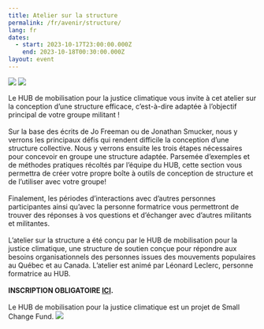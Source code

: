 ```yaml
---
title: Atelier sur la structure
permalink: /fr/avenir/structure/
lang: fr
dates:
  - start: 2023-10-17T23:00:00.000Z
    end: 2023-10-18T00:30:00.000Z
layout: event
---
```

![](/media/atelier_sur_la_structure_-_bannie_re_zoom_mailchimp_site_internet_option_b_2_2_.png)
![](/media/atelier_sur_la_structure_-_bannie_re_zoom_mailchimp_site_internet_option_b_1_2_.png)

Le HUB de mobilisation pour la justice climatique vous invite à cet atelier sur la conception d’une structure efficace, c’est-à-dire adaptée à l’objectif principal de votre groupe militant ! 
\
\
Sur la base des écrits de Jo Freeman ou de Jonathan Smucker, nous y verrons les principaux défis qui rendent difficile la conception d’une structure collective. Nous y verrons ensuite les trois étapes nécessaires pour concevoir en groupe une structure adaptée. Parsemée d’exemples et de méthodes pratiques récoltés par l’équipe du HUB, cette section vous permettra de créer votre propre boîte à outils de conception de structure et de l’utiliser avec votre groupe! 
\
\
Finalement, les périodes d’interactions avec d’autres personnes participantes ainsi qu’avec la personne formatrice vous permettront de trouver des réponses à vos questions et d’échanger avec d’autres militants et militantes.\
\
L’atelier sur la structure a été conçu par le HUB de mobilisation pour la justice climatique, une structure de soutien conçue pour répondre aux besoins organisationnels des personnes issues des mouvements populaires au Québec et au Canada. L’atelier est animé par Léonard Leclerc, personne formatrice au HUB. 
\
\
**I﻿NSCRIPTION OBLIGATOIRE [ICI](https://us02web.zoom.us/meeting/register/tZItdOyqrTovHN1d3YyWDkTHt5R_fWphdT1G).**
\
\
Le HUB de mobilisation pour la justice climatique est un projet de Small Change Fund.
![](/media/sans_titre_6_.png)